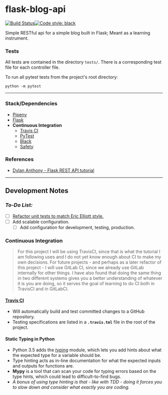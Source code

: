 # flask-blog-api

[![Build Status](https://travis-ci.org/dbanty/python-rest.svg?branch=master)](https://travis-ci.org/dbanty/python-rest)[![Code style: black](https://img.shields.io/badge/code%20style-black-000000.svg)](https://github.com/ambv/black)

Simple RESTful api for a simple blog built in Flask; Meant as a learning instrument.

### Tests
All tests are contained in the directory `tests/`. There is a corresponding test file for each controller file.

To run all pytest tests from the project's root directory:
```shell
python -m pytest
```

---

### Stack/Dependencies
* [Pipenv](https://github.com/pypa/pipenv)
* [Flask](https://flask.palletsprojects.com/en/1.1.x/)
* **Continuous Integration**
  * [Travis CI](https://travis-ci.org/)
  * [PyTest](https://pytest.org/en/latest/)
  * [Black](https://github.com/ambv/black)
  * [Safety](https://pyup.io/safety/)

### References
* [Dylan Anthony - Flask REST API tutorial](https://dev.to/dbanty/python-rest-api-flask-basics-3ffn)

---

## Development Notes

### *To-Do List:*

- [ ] [Refactor unit tests to match Eric Elliott style.](https://medium.com/javascript-scene/behavior-driven-development-bdd-and-functional-testing-62084ad7f1f2)
- [ ] Add scalable configuration.
  - [ ] Add configuration for development, testing, production.

### Continuous Integration

>  For this project I will be using TravisCI, since that is what the tutorial I am following uses and I do not yet know enough about CI to make my own decisions.
>  For future projects - and perhaps as a later refactor of this project - I will use GitLab CI, since we already use GitLab internally for other things.
>  I have also found that doing the same thing in two different systems gives you a better understanding of whatever it is you are doing, so it serves the goal of learning to do CI both in TravisCI and in GitLabCI.

#### [Travis CI](https://travis-ci.org/)

* Will automatically build and test committed changes to a GitHub repository.
* Testing specifications are listed in a **`.travis.tml`** file in the root of the project.

#### Static Typing in Python

* Python 3.5 adds the [*typing*](https://docs.python.org/3/library/typing.html?highlight=typing#module-typing) module, which lets you add hints about what the expected type for a variable should be.
* Type hinting acts as in-line documentation for what the expected inputs and outputs for functions are.
* **Mypy** is a tool that can scan your code for typing errors based on the type hints, which could lead to difficult-to-find bugs.
* *A bonus of using type hinting is that - like with TDD - doing it forces you to slow down and consider what exactly you are coding.*
